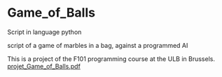 # Game_of_Balls
Script in language python

script of a game of marbles in a bag, against a programmed AI

This is a project of the F101 programming course at the ULB in Brussels.
[projet_Game_of_Balls.pdf](https://github.com/Margauxrgn/Game_of_Balls/files/9744305/projet_Game_of_Balls.pdf)
